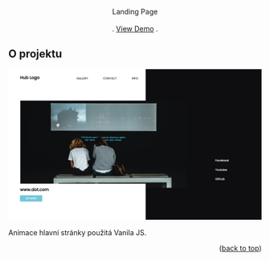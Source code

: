 <div align="center">


  <p align="center">
    Landing Page
    <br />
    <br />
    .
    <a href="https://landing-amimation-page.netlify.app/">View Demo</a>
    .
  </p>
</div>


<!-- ABOUT THE PROJECT -->
## O projektu
[![Product Name Screen Shot][product-screenshot]](https://landing-amimation-page.netlify.app/)

Animace hlavní stránky použitá Vanila JS.

<p align="right">(<a href="#top">back to top</a>)</p>

<!-- MARKDOWN LINKS & IMAGES -->

[product-screenshot]: images/img.PNG
